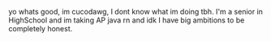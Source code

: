 yo whats good, im cucodawg, I dont know what im doing tbh. I'm a senior in HighSchool and im taking AP java rn and idk I have big ambitions to be completely honest.
